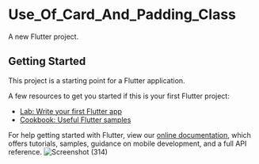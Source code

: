 # Use_Of_Card_And_Padding_Class

A new Flutter project.

## Getting Started

This project is a starting point for a Flutter application.

A few resources to get you started if this is your first Flutter project:

- [Lab: Write your first Flutter app](https://flutter.dev/docs/get-started/codelab)
- [Cookbook: Useful Flutter samples](https://flutter.dev/docs/cookbook)

For help getting started with Flutter, view our
[online documentation](https://flutter.dev/docs), which offers tutorials,
samples, guidance on mobile development, and a full API reference.
![Screenshot (314)](https://user-images.githubusercontent.com/38869235/159055587-7a567b1b-d8e7-4cf0-b8d1-81174e5420bc.png)
